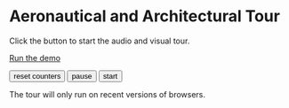 Aeronautical and Architectural Tour
===

Click the button to start the audio and visual tour.

[Run the demo]( #demo-aeronautical-architectural.js#demo )

<button onclick=resetCounters(); >reset counters</button>
<button onclick=slidesPause(); >pause</button>
<button onclick=slidesStart(); >start</button>

The tour will only run on recent versions of browsers.

